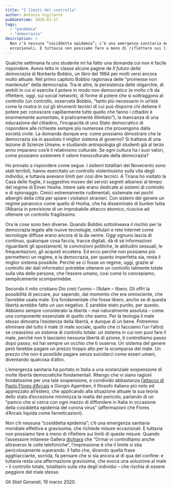 ```yaml
---
title: "I limiti del controllo"
author: Antonio Vigilante
pubDatetime: 2020-03-27 
tags: 
  - "pandemia"
  - "democrazia"
description: >
  Non c’è nessuna “cosiddetta epidemia”; c’è una emergenza sanitaria mondiale effettiva e gravissima, che richiede misure 
  eccezionali. E tuttavia non possiamo fare a meno di riflettere sui limiti di queste misure.
---
```


Qualche settimana fa uno studente mi ha fatto una domanda cui non è facile rispondere. Avevo letto in classe alcune pagine de _Il futuro della democrazia_ di Norberto Bobbio, un libro del 1984 per molti versi ancora molto attuale. Nel primo capitolo Bobbio ragionava delle “promesse non mantenute” della democrazia. Tra le altre, la persistenza delle oligarchie, di ambiti in cui si esercita il potere in modo non democratico (e molto c’è da riflettere, oggi, sui social network), di forme di potere che si sottraggono al controllo (un controllo, osservata Bobbio, “tanto più necessario in un’età come la nostra in cui gli strumenti tecnici di cui può disporre chi detiene il potere per conoscere capillarmente tutto quello che fanno i cittadini è enormemente aumentato, è praticamente illimitato”), la mancanza di una educazione del cittadino, l’incapacità di uno Stato democratico di rispondere alle richieste sempre più numerose che provengono dalla società civile. La domanda dunque era: come possiamo dimostrare che la democrazia sia in assoluto il miglior sistema di governo? Si trattava di una lezione di Scienze Umane, e studiando antropologia gli studenti già al terzo anno imparano cos’è il relativismo culturale. Se ogni cultura ha i suoi valori, come possiamo sostenere il valore transculturale della democrazia?

Ho provato a rispondere come segue. I sistemi totalitari del Novecento sono stati terribili, hanno esercitato un controllo violentissimo sulla vita degli individui, e tuttavia avevano limiti per così dire tecnici. A Tirana ho visitato la Casa delle foglie, il suggestivo museo dei servizi segreti albanesi al tempo del regime di Enver Hoxha. Intere sale erano dedicate ai sistemi di controllo e di spionaggio. Cimici estremamente rudimentali, sistemate nei pochi alberghi della città per spiare i visitatori stranieri. Con sistemi del genere un regime paranoico come quello di Hoxha, che ha disseminato di bunker tutta l’Albania in previsione di un improbabile attacco atomico, riusciva ad ottenere un controllo fragilissimo. 

Ora le cose sono ben diverse. Quando Bobbio sottolineava il rischio per la democrazia legato alle nuove tecnologie, cellulari e rete Internet come tecnologie diffuse erano ancora di là da venire. Oggi ognuno lascia di continuo, qualunque cosa faccia, tracce digitali, dà di sé informazioni riguardanti gli spostamenti, le convinzioni politiche, le abitudini sessuali, le frequentazioni, gli acquisti eccetera. Ed ecco perché non possiamo più permetterci un regime, e la democrazia, per quanto imperfetta sia, resta il miglior sistema possibile. Perché se ci fosse un regime, oggi, grazie al controllo dei dati informatici potrebbe ottenere un controllo talmente totale sulla vita delle persone, che l’essere umano, così come lo concepiamo, semplicemente scomparirebbe. 

Secondo il mito cristiano Dio creò l’uomo – l’Adam – libero. Gli offrì la possibilità di peccare, pur sapendo, dal momento che era onnisciente, che l’avrebbe usata male. Era fondamentale che fosse libero, anche se di questa libertà avrebbe fatto un uso negativo. E sarebbe stato punito, per questo. Abbiamo sempre considerato la libertà – mai naturalmente assoluta – come una componente essenziale di quello che siamo. Per la teologia il male stesso dimostra l’esistenza della libertà, e dunque di un bene. Potremmo eliminare del tutto il male (il male sociale, quello che ci facciamo l’un l’altro) se creassimo un sistema di controllo totale: un sistema in cui non puoi fare il male, perché non ti lasciamo nessuna libertà di azione, ti controlliamo passo dopo passo, ed hai sempre un occhio che ti osserva. Un sistema del genere però farebbe pagare un prezzo troppo alto per la scomparsa del male. Un prezzo che non è possibile pagare senza suicidarci come esseri umani, diventando qualcosa d’altro. 

L’emergenza sanitaria ha portato in Italia a una sostanziale sospensione di molte libertà democratiche fondamentali. Ritengo che vi siano ragioni fondatissime per una tale sospensione, e condivido abbastanza [l’attacco di Paolo Flores d’Arcais](http://temi.repubblica.it/micromega-online/filosofia-e-virus-le-farneticazioni-di-giorgio-agamben/) a Giorgio Agamben, il filosofo italiano più noto ed apprezzato all’estero, che applicando alla situazione attuale la sua teoria dello stato d’eccezione minimizza la realtà del pericolo, parlando di un “panico che si cerca con ogni mezzo di diffondere in Italia in occasione della cosiddetta epidemia del corona virus” (affermazioni che Flores d’Arcais liquida come farneticazioni). 

Non c’è nessuna “cosiddetta epidemia”; c’è una emergenza sanitaria mondiale effettiva e gravissima, che richiede misure eccezionali. E tuttavia non possiamo fare a meno di riflettere sui limiti di queste misure. Quando l’assessore milanese Gallera [dichiara](http://www.ansa.it/sito/videogallery/italia/2020/03/17/coronavirus-gallera-vi-controlliamo-attraverso-le-celle-telefoniche-non-uscite_7a31d890-e3ca-419d-855e-34b45e95fcc4.html) che “Ormai vi controlliamo anche attraverso le celle telefoniche“, l’impressione è che il limite si stia pericolosamente superando. Il fatto che, dicendo quella frase agghiacciante, sorrida, fa pensare che si sia ancora al di qua del confine: e tuttavia resta una affermazione gravissima, che evoca una soluzione al male – il controllo totale, totalitario sulla vita degli individui – che rischia di essere peggiore del male stesso

_Gli Stati Generali_, 19 marzo 2020.
